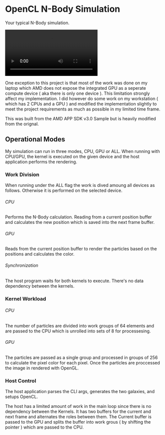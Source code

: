 # OpenCL N-Body Simulation
Your typical N-Body simulation.

![preview](https://github.com/prince-chrismc/Multicore-Programming/blob/master/Docs/Screencast%202018-11-26%2013:35:15.mp4?raw=true)

One exception to this project is that most of the work was done on my laptop which AMD does not expose the integrated GPU as a seperate compute device ( aka there is only one device ). This limitation strongly affect my implementation. I did however do some work on my workstation ( which has 2 CPUs and a GPU ) and modified the implementation slightly to meet the project requirements as much as possible in my limited time frame.

This was built from the AMD APP SDK v3.0 Sample but is heavily modified from the orignal.

## Operational Modes
My simulation can run in three modes, CPU, GPU or ALL. When running with CPU/GPU, the kernel is executed on the given device and the host application performs the rendering.

### Work Division
When running under the ALL flag the work is dived amoung all devices as follows. Otherwise it is performed on the selected device.

###### CPU
Performs the N-Body calculation. Reading from a current position buffer and calculates the new position which is saved into the next frame buffer.

###### GPU
Reads from the current position buffer to render the particles based on the positions and calculates the color.

###### Synchronization
The host program waits for both kernels to execute. There's no data dependency between the kernels.

### Kernel Workload
###### CPU
The number of particles are divided into work groups of 64 elements and are passed to the CPU which is unrolled into sets of 8 for processesing.

###### GPU
The particles are passed as a single group and processed in groups of 256 to calculate the pixel color for each pixel. Once the particles are proccessed the image in rendered with OpenGL.

### Host Control
The host application parses the CLI args, generates the two galaxies, and setups OpenCL.

The host has a limited amount of work in the main loop since there is no dependency between the Kernels. It has two buffers for the current and next frame and alternates the roles between them. The Current buffer is passed to the GPU and splits the buffer into work grous ( by shifting the pointer ) which are passed to the CPU.
